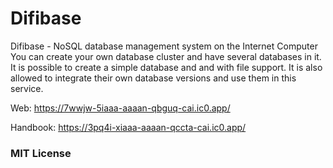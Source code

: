 # Difibase
  
Difibase - NoSQL database management system on the Internet Computer
You can create your own database cluster and have several databases in it.
It is possible to create a simple database and and with file support.
It is also allowed to integrate their own database versions and use them in this service.

Web: https://7wwjw-5iaaa-aaaan-qbguq-cai.ic0.app/

Handbook: https://3pq4i-xiaaa-aaaan-qccta-cai.ic0.app/

### MIT License
